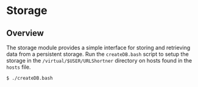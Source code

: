 # Storage

## Overview

The storage module provides a simple interface for storing and retrieving data from a persistent storage. Run the `createDB.bash` script to setup the storage in the `/virtual/$USER/URLShortner` directory on hosts found in the `hosts` file.

```bash
$ ./createDB.bash
```
